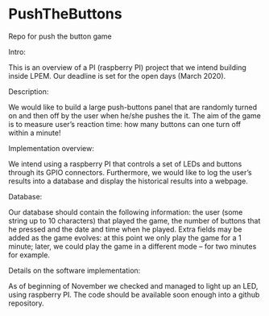 # PushTheButtons
Repo for push the button game

Intro:

This is an overview of a PI (raspberry PI) project that we intend building inside LPEM. 
Our deadline is set for the open days (March 2020).


Description:

We would like to build a large push-buttons panel that are randomly turned on and then off by the user when he/she pushes the it.
The aim of the game is to measure user’s reaction time: how many buttons can one turn off within a minute!


Implementation overview:

We intend using a raspberry PI that controls a set of LEDs and buttons through its GPIO connectors. Furthermore, we would like to log the user’s results into a database and display the historical results into a webpage. 


Database:

Our database should contain the following information: the user (some string up to 10 characters) that played the game, the number of buttons that he pressed and the date and time when he played. 
Extra fields may be added as the game evolves: at this point we only play the game for a 1 minute; later, we could play the game in a different mode – for two minutes for example. 


Details on the software implementation:

As of beginning of November we checked and managed to light up an LED, using raspberry PI. The code should be available soon enough into a github repository.

